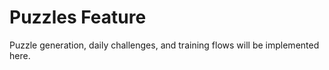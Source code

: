 # Puzzles Feature

Puzzle generation, daily challenges, and training flows will be implemented here.

